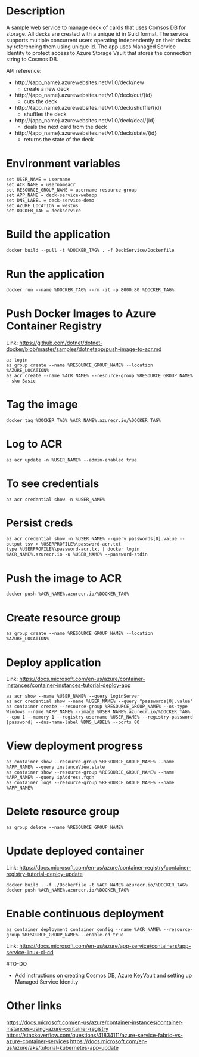# Description

A sample web service to manage deck of cards that uses Comsos DB for storage. All decks are created with a unique id in Guid format. The service supports multiple concurrent users operating independently on their decks by referencing them using unique id. The app uses Managed Service Identity to protect access to Azure Storage Vault that stores the connection string to Cosmos DB.

API reference:

- http://{app_name}.azurewebsites.net/v1.0/deck/new
	 - create a new deck
- http://{app_name}.azurewebsites.net/v1.0/deck/cut/{id}
	- cuts the deck
- http://{app_name}.azurewebsites.net/v1.0/deck/shuffle/{id}
	- shuffles the deck
- http://{app_name}.azurewebsites.net/v1.0/deck/deal/{id}
	- deals the next card from the deck
- http://{app_name}.azurewebsites.net/v1.0/deck/state/{id}
	- returns the state of the deck

# Environment variables

```console
set USER_NAME = username
set ACR_NAME = usernameacr
set RESOURCE_GROUP_NAME = username-resource-group
set APP_NAME = deck-service-webapp
set DNS_LABEL = deck-service-demo
set AZURE_LOCATION = westus
set DOCKER_TAG = deckservice
```

# Build the application


```console
docker build --pull -t %DOCKER_TAG% . -f DeckService/Dockerfile
```
# Run the application

```console
docker run --name %DOCKER_TAG% --rm -it -p 8000:80 %DOCKER_TAG%
```

# Push Docker Images to Azure Container Registry

Link: https://github.com/dotnet/dotnet-docker/blob/master/samples/dotnetapp/push-image-to-acr.md

```console
az login
az group create --name %RESOURCE_GROUP_NAME% --location %AZURE_LOCATION%
az acr create --name %ACR_NAME% --resource-group %RESOURCE_GROUP_NAME% --sku Basic
```

# Tag the image

```console
docker tag %DOCKER_TAG% %ACR_NAME%.azurecr.io/%DOCKER_TAG%
```

# Log to ACR

```console
az acr update -n %USER_NAME% --admin-enabled true
```

# To see credentials

```console
az acr credential show -n %USER_NAME%
```

# Persist creds

```console
az acr credential show -n %USER_NAME% --query passwords[0].value --output tsv > %USERPROFILE%\password-acr.txt
type %USERPROFILE%\password-acr.txt | docker login %ACR_NAME%.azurecr.io -u %USER_NAME% --password-stdin
```

# Push the image to ACR

```console
docker push %ACR_NAME%.azurecr.io/%DOCKER_TAG%
```

# Create resource group

```console
az group create --name %RESOURCE_GROUP_NAME% --location %AZURE_LOCATION%
```

# Deploy application 

Link: https://docs.microsoft.com/en-us/azure/container-instances/container-instances-tutorial-deploy-app

```console
az acr show --name %USER_NAME% --query loginServer
az acr credential show --name %USER_NAME% --query "passwords[0].value"
az container create --resource-group %RESOURCE_GROUP_NAME% --os-type Windows --name %APP_NAME% --image %USER_NAME%.azurecr.io/%DOCKER_TAG% --cpu 1 --memory 1 --registry-username %USER_NAME% --registry-password [password] --dns-name-label %DNS_LABEL% --ports 80
```

# View deployment progress

```console
az container show --resource-group %RESOURCE_GROUP_NAME% --name %APP_NAME% --query instanceView.state
az container show --resource-group %RESOURCE_GROUP_NAME% --name %APP_NAME% --query ipAddress.fqdn
az container logs --resource-group %RESOURCE_GROUP_NAME% --name %APP_NAME%
```

# Delete resource group

```console
az group delete --name %RESOURCE_GROUP_NAME%
```

# Update deployed container

Link: https://docs.microsoft.com/en-us/azure/container-registry/container-registry-tutorial-deploy-update

```console
docker build . -f ./Dockerfile -t %ACR_NAME%.azurecr.io/%DOCKER_TAG%
docker push %ACR_NAME%.azurecr.io/%DOCKER_TAG%
```

# Enable continuous deployment

```console
az container deployment container config --name %ACR_NAME% --resource-group %RESOURCE_GROUP_NAME% --enable-cd true
```

Link: https://docs.microsoft.com/en-us/azure/app-service/containers/app-service-linux-ci-cd

#TO-DO

- Add instructions on creating Cosmos DB, Azure KeyVault and setting up Managed Service Identity


# Other links

https://docs.microsoft.com/en-us/azure/container-instances/container-instances-using-azure-container-registry
https://stackoverflow.com/questions/41834111/azure-service-fabric-vs-azure-container-services
https://docs.microsoft.com/en-us/azure/aks/tutorial-kubernetes-app-update